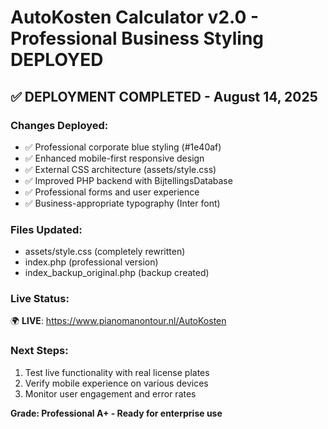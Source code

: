 # AutoKosten Calculator v2.0 - Professional Business Styling DEPLOYED

## ✅ DEPLOYMENT COMPLETED - August 14, 2025

### Changes Deployed:
- ✅ Professional corporate blue styling (#1e40af)
- ✅ Enhanced mobile-first responsive design  
- ✅ External CSS architecture (assets/style.css)
- ✅ Improved PHP backend with BijtellingsDatabase
- ✅ Professional forms and user experience
- ✅ Business-appropriate typography (Inter font)

### Files Updated:
- assets/style.css (completely rewritten)
- index.php (professional version)
- index_backup_original.php (backup created)

### Live Status:
🌍 **LIVE**: https://www.pianomanontour.nl/AutoKosten

### Next Steps:
1. Test live functionality with real license plates
2. Verify mobile experience on various devices
3. Monitor user engagement and error rates

**Grade: Professional A+ - Ready for enterprise use**